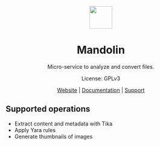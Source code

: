 <div align="center">
<img width="60px" src="https://pts-project.org/android-chrome-512x512.png">
<h1>Mandolin</h1>
<p>
Micro-service to analyze and convert files. 
</p>
<p>
License: GPLv3
</p>
<p>
<a href="https://pts-project.org">Website</a> | 
<a href="https://pts-project.org/docs/pirogue/overview/">Documentation</a> | 
<a href="https://discord.gg/qGX73GYNdp">Support</a>
</p>
</div>

## Supported operations
* Extract content and metadata with Tika
* Apply Yara rules 
* Generate thumbnails of images